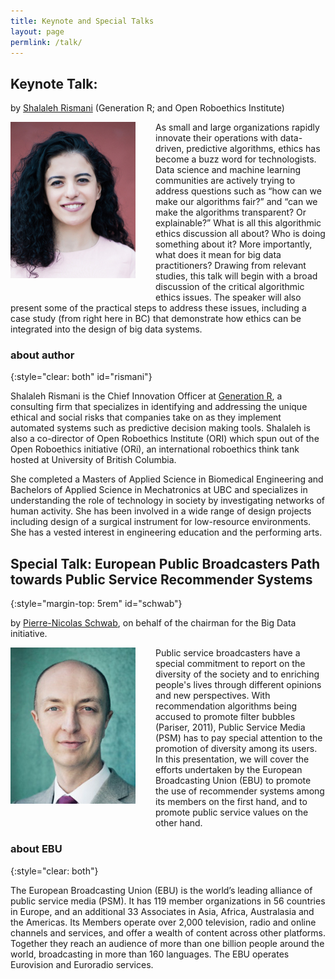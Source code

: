 ```yaml
---
title: Keynote and Special Talks
layout: page
permlink: /talk/
---
```


## Keynote Talk: 

by [Shalaleh Rismani](http://www.shalalehrismani.com) (Generation R; and Open Roboethics Institute)

<img src="rismani.jpg" style="width:200px; margin-right: 2rem; margin-bottom: 2rem; float: left;" />

As small and large organizations rapidly innovate their operations with data-driven, predictive algorithms, ethics has become a buzz word for technologists. Data science and machine learning communities are actively trying to address questions such as “how can we make our algorithms fair?” and “can we make the algorithms transparent? Or explainable?” What is all this algorithmic ethics discussion all about? Who is doing something about it? More importantly, what does it mean for big data practitioners? 
Drawing from relevant studies, this talk will begin with a broad discussion of the critical algorithmic ethics issues. The speaker will also present some of the practical steps to address these issues, including a case study (from right here in BC) that demonstrate how ethics can be integrated into the design of big data systems.

### about author
{:style="clear: both" id="rismani"}

Shalaleh Rismani is the Chief Innovation Officer at [Generation R](http://www.genr.ca), a consulting firm that specializes in identifying and addressing the unique ethical and social risks that companies take on as they implement automated systems such as predictive decision making tools. Shalaleh is also a co-director of Open Roboethics Institute (ORI) which spun out of the Open Roboethics initiative (ORi), an international roboethics think tank hosted at University of British Columbia.

She completed a Masters of Applied Science in Biomedical Engineering and Bachelors of Applied Science in Mechatronics at UBC and specializes in understanding the role of technology in society by investigating networks of human activity. She has been involved in a wide range of design projects including design of a surgical instrument for low-resource environments. She has a vested interest in engineering education and the performing arts.

## Special Talk: European Public Broadcasters Path towards Public Service Recommender Systems
{:style="margin-top: 5rem" id="schwab"}

by [Pierre-Nicolas Schwab](http://www.intotheminds.com/blog/en/), on behalf of the chairman for the Big Data initiative.

<img src="schwab.jpg" style="width:200px; margin-right: 2rem; margin-bottom: 2rem; float: left;" />

Public service broadcasters have a special commitment to report on the diversity of the society and to enriching people's lives through different opinions and new perspectives. With recommendation algorithms being accused to promote filter bubbles (Pariser, 2011), Public Service Media (PSM) has to pay special attention to the promotion of diversity among its users.
In this presentation, we will cover the efforts undertaken by the European Broadcasting Union (EBU) to promote the use of recommender systems among its members on the first hand, and to promote public service values on the other hand. 

### about EBU
{:style="clear: both"}

The European Broadcasting Union (EBU) is the world’s leading alliance of public service media (PSM). It has 119 member organizations in 56 countries in Europe, and an additional 33 Associates in Asia, Africa, Australasia and the Americas. Its Members operate over 2,000 television, radio and online channels and services, and offer a wealth of content across other platforms. Together they reach an audience of more than one billion people around the world, broadcasting in more than 160 languages. The EBU operates Eurovision and Euroradio services.